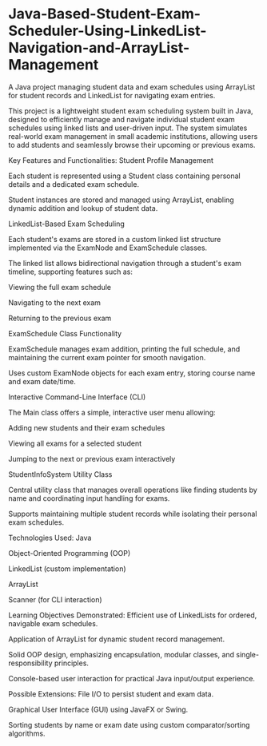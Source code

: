 # Java-Based-Student-Exam-Scheduler-Using-LinkedList-Navigation-and-ArrayList-Management
A Java project managing student data and exam schedules using ArrayList for student records and LinkedList for navigating exam entries.

This project is a lightweight student exam scheduling system built in Java, designed to efficiently manage and navigate individual student exam schedules using linked lists and user-driven input. The system simulates real-world exam management in small academic institutions, allowing users to add students and seamlessly browse their upcoming or previous exams.

Key Features and Functionalities:
Student Profile Management

Each student is represented using a Student class containing personal details and a dedicated exam schedule.

Student instances are stored and managed using ArrayList, enabling dynamic addition and lookup of student data.

LinkedList-Based Exam Scheduling

Each student's exams are stored in a custom linked list structure implemented via the ExamNode and ExamSchedule classes.


The linked list allows bidirectional navigation through a student's exam timeline, supporting features such as:

Viewing the full exam schedule

Navigating to the next exam

Returning to the previous exam

ExamSchedule Class Functionality

ExamSchedule manages exam addition, printing the full schedule, and maintaining the current exam pointer for smooth navigation.

Uses custom ExamNode objects for each exam entry, storing course name and exam date/time.

Interactive Command-Line Interface (CLI)


The Main class offers a simple, interactive user menu allowing:

Adding new students and their exam schedules

Viewing all exams for a selected student

Jumping to the next or previous exam interactively

StudentInfoSystem Utility Class

Central utility class that manages overall operations like finding students by name and coordinating input handling for exams.

Supports maintaining multiple student records while isolating their personal exam schedules.


Technologies Used:
Java

Object-Oriented Programming (OOP)

LinkedList (custom implementation)

ArrayList

Scanner (for CLI interaction)


Learning Objectives Demonstrated:
Efficient use of LinkedLists for ordered, navigable exam schedules.

Application of ArrayList for dynamic student record management.

Solid OOP design, emphasizing encapsulation, modular classes, and single-responsibility principles.

Console-based user interaction for practical Java input/output experience.


Possible Extensions:
File I/O to persist student and exam data.

Graphical User Interface (GUI) using JavaFX or Swing.

Sorting students by name or exam date using custom comparator/sorting algorithms.


